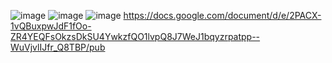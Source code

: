 ![image](https://user-images.githubusercontent.com/101668192/228997776-2c99f2e9-b528-45dd-8d2f-5004f1b3e8da.png)
![image](https://user-images.githubusercontent.com/101668192/228997825-8809e69b-b23d-4f24-8a65-c42dc44f16b1.png)
![image](https://user-images.githubusercontent.com/101668192/228997870-8d5d542d-c87d-490e-928d-422d425311b8.png)
https://docs.google.com/document/d/e/2PACX-1vQBuxpwJdF1fOo-ZR4YEQFsOkzsDkSU4YwkzfQO1lvpQ8J7WeJ1bqyzrpatpp--WuVjvlIJfr_Q8TBP/pub
